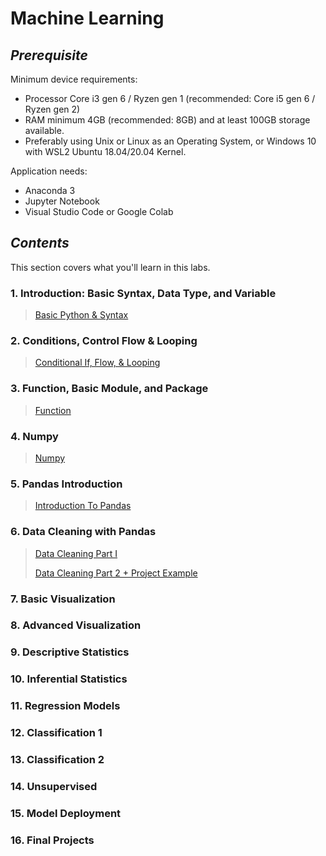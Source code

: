 # Machine Learning
## _Prerequisite_
Minimum device requirements: 
- Processor Core i3 gen 6 / Ryzen gen 1 (recommended: Core i5 gen 6 / Ryzen gen 2) 
- RAM minimum 4GB (recommended: 8GB) and at least 100GB storage available. 
- Preferably using Unix or Linux as an Operating System, or Windows 10 with WSL2 Ubuntu 18.04/20.04 Kernel.

Application needs:
- Anaconda 3
- Jupyter Notebook
- Visual Studio Code or Google Colab

## _Contents_
This section covers what you'll learn in this labs.

### 1. Introduction: Basic Syntax, Data Type, and Variable
> [Basic Python & Syntax](https://github.com/r-ap/TrainingMachineLearning/blob/main/Copy_of_BFI_PYIM_1.ipynb) 
### 2. Conditions, Control Flow & Looping
> [Conditional If, Flow, & Looping](https://github.com/r-ap/TrainingMachineLearning/blob/main/Copy_of_BFI_PYIM_2.ipynb) 
### 3. Function, Basic Module, and Package
> [Function](https://github.com/r-ap/TrainingMachineLearning/blob/main/BFI_PYIM_3.ipynb) 
### 4. Numpy
> [Numpy](https://github.com/r-ap/TrainingMachineLearning/blob/main/BFI_PYIM_4.ipynb) 
### 5. Pandas Introduction
> [Introduction To Pandas](https://github.com/r-ap/TrainingMachineLearning/blob/main/BFI_PYIM_5.ipynb) 
### 6. Data Cleaning with Pandas
> [Data Cleaning Part I](https://github.com/r-ap/TrainingMachineLearning/blob/main/BFI_PYIM_6_1.ipynb)
>
> [Data Cleaning Part 2 + Project Example](https://github.com/r-ap/TrainingMachineLearning/blob/main/BFI_PYIM_6_2.ipynb) 
### 7. Basic Visualization
### 8. Advanced Visualization
### 9. Descriptive Statistics
### 10. Inferential Statistics
### 11. Regression Models
### 12. Classification 1
### 13. Classification 2
### 14. Unsupervised
### 15. Model Deployment
### 16. Final Projects

